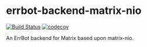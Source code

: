 errbot-backend-matrix-nio
===
[![Build Status](https://travis-ci.org/clouetb/errbot-backend-matrix-nio.svg)](https://travis-ci.org/clouetb/errbot-backend-matrix-nio)
[![codecov](https://codecov.io/gh/clouetb/errbot-backend-matrix-nio/branch/master/graph/badge.svg)](https://codecov.io/gh/clouetb/errbot-backend-matrix-nio)

An ErrBot backend for Matrix based upon matrix-nio.
